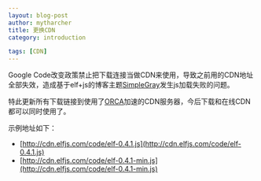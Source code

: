 ```yaml
---
layout: blog-post
author: mytharcher
title: 更换CDN
category: introduction

tags: [CDN]
---
```


Google Code改变政策禁止把下载连接当做CDN来使用，导致之前用的CDN地址全部失效，造成基于elf+js的博客主题[SimpleGray](http://github.com/mytharcher/SimpleGray)发生js加载失败的问题。

特此更新所有下载链接到使用了[ORCA](http://orca.io/)加速的CDN服务器，今后下载和在线CDN都可以同时使用了。

示例地址如下：

* [http://cdn.elfjs.com/code/elf-0.4.1.js](http://cdn.elfjs.com/code/elf-0.4.1.js)
* [http://cdn.elfjs.com/code/elf-0.4.1-min.js](http://cdn.elfjs.com/code/elf-0.4.1-min.js)
